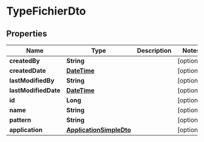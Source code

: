 # TypeFichierDto

## Properties
Name | Type | Description | Notes
------------ | ------------- | ------------- | -------------
**createdBy** | **String** |  |  [optional]
**createdDate** | [**DateTime**](DateTime.md) |  |  [optional]
**lastModifiedBy** | **String** |  |  [optional]
**lastModifiedDate** | [**DateTime**](DateTime.md) |  |  [optional]
**id** | **Long** |  |  [optional]
**name** | **String** |  |  [optional]
**pattern** | **String** |  |  [optional]
**application** | [**ApplicationSimpleDto**](ApplicationSimpleDto.md) |  |  [optional]
